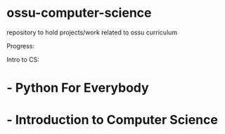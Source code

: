 # ossu-computer-science
repository to hold projects/work related to ossu curriculum

Progress:

Intro to CS:
# - Python For Everybody
# - Introduction to Computer Science

